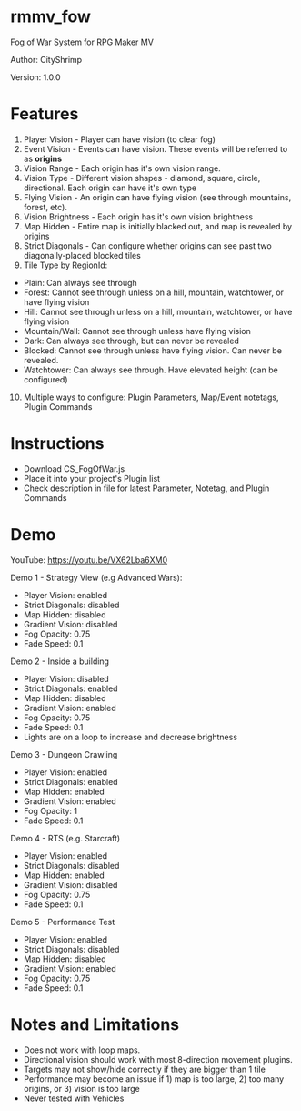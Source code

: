 # rmmv_fow
Fog of War System for RPG Maker MV

Author: CityShrimp

Version: 1.0.0

Features
========
1. Player Vision - Player can have vision (to clear fog)
2. Event Vision - Events can have vision.  These events will be referred to as **origins**
3. Vision Range - Each origin has it's own vision range.
4. Vision Type - Different vision shapes - diamond, square, circle, directional. Each origin can have it's own type
5. Flying Vision - An origin can have flying vision (see through mountains, forest, etc). 
6. Vision Brightness - Each origin has it's own vision brightness
7. Map Hidden - Entire map is initially blacked out, and map is revealed by origins
8. Strict Diagonals - Can configure whether origins can see past two diagonally-placed blocked tiles
9. Tile Type by RegionId:
  - Plain: Can always see through
  - Forest: Cannot see through unless on a hill, mountain, watchtower, or have flying vision
  - Hill: Cannot see through unless on a hill, mountain, watchtower, or have flying vision
  - Mountain/Wall: Cannot see through unless have flying vision
  - Dark: Can always see through, but can never be revealed
  - Blocked: Cannot see through unless have flying vision. Can never be revealed.
  - Watchtower: Can always see through. Have elevated height (can be configured)
10. Multiple ways to configure: Plugin Parameters, Map/Event notetags, Plugin Commands

Instructions
============
- Download CS_FogOfWar.js
- Place it into your project's Plugin list
- Check description in file for latest Parameter, Notetag, and Plugin Commands

Demo
====
YouTube: https://youtu.be/VX62Lba6XM0

Demo 1 - Strategy View (e.g Advanced Wars):
  - Player Vision: enabled
  - Strict Diagonals: disabled
  - Map Hidden: disabled
  - Gradient Vision: disabled
  - Fog Opacity: 0.75
  - Fade Speed: 0.1
  
Demo 2 - Inside a building
  - Player Vision: disabled
  - Strict Diagonals: enabled
  - Map Hidden: disabled
  - Gradient Vision: enabled
  - Fog Opacity: 0.75
  - Fade Speed: 0.1
  - Lights are on a loop to increase and decrease brightness
  
Demo 3 - Dungeon Crawling
  - Player Vision: enabled
  - Strict Diagonals: enabled
  - Map Hidden: enabled
  - Gradient Vision: enabled
  - Fog Opacity: 1
  - Fade Speed: 0.1
  
Demo 4 - RTS (e.g. Starcraft)
  - Player Vision: enabled
  - Strict Diagonals: disabled
  - Map Hidden: enabled
  - Gradient Vision: disabled
  - Fog Opacity: 0.75
  - Fade Speed: 0.1
  
Demo 5 - Performance Test
  - Player Vision: enabled
  - Strict Diagonals: disabled
  - Map Hidden: disabled
  - Gradient Vision: enabled
  - Fog Opacity: 0.75
  - Fade Speed: 0.1

Notes and Limitations
=====================
- Does not work with loop maps.
- Directional vision should work with most 8-direction movement plugins.
- Targets may not show/hide correctly if they are bigger than 1 tile
- Performance may become an issue if 1) map is too large, 2) too many origins, or 3) vision is too large
- Never tested with Vehicles
